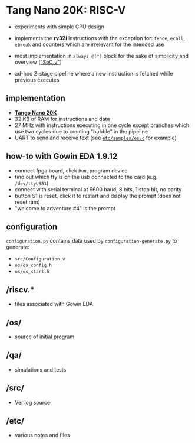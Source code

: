 # Tang Nano 20K: RISC-V

* experiments with simple CPU design

* implements the __rv32i__ instructions with the exception for: `fence`, `ecall`, `ebreak` and counters which are irrelevant for the intended use

* most implementation in `always @(*)` block for the sake of simplicity and overview (["SoC.v"](https://github.com/calint/tang-nano-9k--riscv/blob/master/src/SoC.v))

* ad-hoc 2-stage pipeline where a new instruction is fetched while previous executes

## implementation

* __[Tango Nano 20K](https://www.aliexpress.com/item/1005005581148230.html)__
* 32 KB of RAM for instructions and data
* 27 MHz with instructions executing in one cycle except branches which use two cycles due to creating "bubble" in the pipeline
* UART to send and receive text (see [`etc/samples/os.c`](https://github.com/calint/tang-nano-9k--riscv/blob/master/etc/samples/os.c) for example)

## how-to with Gowin EDA 1.9.12

* connect fpga board, click `Run`, program device
* find out which tty is on the usb connected to the card (e.g. `/dev/ttyUSB1`)
* connect with serial terminal at 9600 baud, 8 bits, 1 stop bit, no parity
* button S1 is reset, click it to restart and display the prompt (does not reset ram)
* "welcome to adventure #4" is the prompt

## configuration

`configuration.py` contains data used by `configuration-generate.py` to generate:

* `src/Configuration.v`
* `os/os_config.h`
* `os/os_start.S`

## /riscv.*

* files associated with Gowin EDA

## /os/

* source of initial program
  
## /qa/

* simulations and tests
  
## /src/

* Verilog source

## /etc/

* various notes and files

